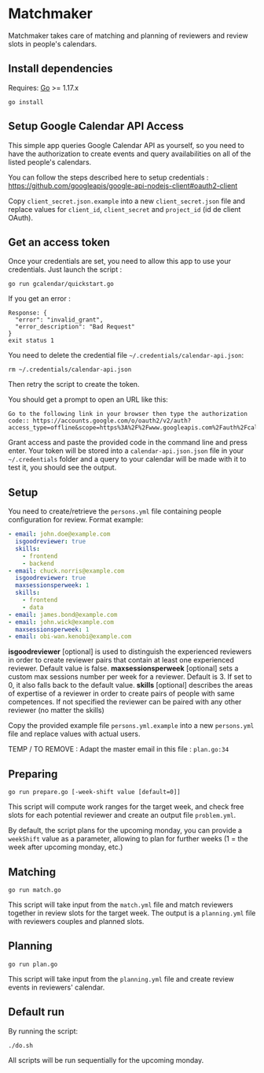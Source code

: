 # Matchmaker

Matchmaker takes care of matching and planning of reviewers and review slots in people's calendars.

## Install dependencies

Requires: [Go](https://golang.org/dl/) >= 1.17.x

    go install


## Setup Google Calendar API Access

This simple app queries Google Calendar API as yourself, so you need to
have the authorization to create events and query availabilities on all
of the listed people's calendars.

You can follow the steps described here to setup credentials :
https://github.com/googleapis/google-api-nodejs-client#oauth2-client

Copy `client_secret.json.example` into a new `client_secret.json` file and
replace values for `client_id`, `client_secret` and `project_id` (id
de client OAuth).

## Get an access token

Once your credentials are set, you need to allow this app to use your
credentials. Just launch the script :

    go run gcalendar/quickstart.go


If you get an error :

    Response: {
      "error": "invalid_grant",
      "error_description": "Bad Request"
    }
    exit status 1


You need to delete the credential file `~/.credentials/calendar-api.json`:

    rm ~/.credentials/calendar-api.json

Then retry the script to create the token.

You should get a prompt to open an URL like this:

    Go to the following link in your browser then type the authorization code:: https://accounts.google.com/o/oauth2/v2/auth?access_type=offline&scope=https%3A%2F%2Fwww.googleapis.com%2Fauth%2Fcalendar.readonly&response_type=code&client_id=xxx.apps.googleusercontent.com&redirect_uri=urn%3Aietf%3Awg%3Aoauth%3A2.0%3Aoob


Grant access and paste the provided code in the command line and press enter.
Your token will be stored into a `calendar-api.json.json` file in your `~/.credentials` folder and a query to your
calendar will be made with it to test it, you should see the output.

## Setup

You need to create/retrieve the `persons.yml` file containing people configuration for review.
Format example:
```yaml
- email: john.doe@example.com
  isgoodreviewer: true
  skills:
    - frontend
    - backend
- email: chuck.norris@example.com
  isgoodreviewer: true
  maxsessionsperweek: 1
  skills:
    - frontend
    - data
- email: james.bond@example.com
- email: john.wick@example.com
  maxsessionsperweek: 1
- email: obi-wan.kenobi@example.com
```
**isgoodreviewer** [optional] is used to distinguish the experienced reviewers in order to create reviewer pairs that contain at least one experienced reviewer. Default value is false.
**maxsessionsperweek** [optional] sets a custom max sessions number per week for a reviewer. Default is 3. If set to 0, it also falls back to the default value.
**skills** [optional] describes the areas of expertise of a reviewer in order to create pairs of people with same competences. If not specified the reviewer can be paired with any other reviewer (no matter the skills)

Copy the provided example file `persons.yml.example` into a new `persons.yml` file and replace values with actual users.

TEMP / TO REMOVE :
Adapt the master email in this file : `plan.go:34`


## Preparing

    go run prepare.go [-week-shift value [default=0]]

This script will compute work ranges for the target week, and check free slots for each potential
reviewer and create an output file `problem.yml`.

By default, the script plans for the upcoming monday, you can provide a `weekShift` value as a parameter, allowing
to plan for further weeks (1 = the week after upcoming monday, etc.)

## Matching

    go run match.go

This script will take input from the `match.yml` file and match reviewers together in review slots for the target week.
The output is a `planning.yml` file with reviewers couples and planned slots.

## Planning

    go run plan.go

This script will take input from the `planning.yml` file and create review events in reviewers' calendar.


## Default run

By running the script:

    ./do.sh

All scripts will be run sequentially for the upcoming monday.
